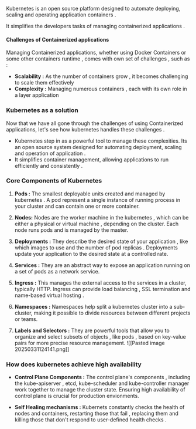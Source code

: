 
Kubernetes is an open source platform designed to automate deploying, scaling and operating application containers . 

It simplifies the developers tasks of managing containerized applications . 


#### Challenges of Containerized applications

Managing Containerized applications, whether using Docker Containers or some other containers runtime , comes with own set of challenges , such as : 

* **Scalability :** As the number of containers grow , it becomes challenging to scale them effectively 
* **Complexity :** Managing numerous containers , each with its own role in a layer application 


### Kubernetes as a solution 

Now that we have all gone through the challenges of using Containerized applications, let's see how kubernetes handles these challenges .

* Kubernetes step in as a powerful tool to manage these complexities. Its an open source system designed for automating deployment, scaling and operation of application .
* It simplifies container management, allowing applications to run efficiently and consistently . 



### Core Components of Kubernetes

1. **Pods :** The smallest deployable units created and managed by kubernetes . A pod represent a single instance of running process in your cluster and can contain one or more container. 

2. **Nodes:**  Nodes are the worker machine in the kubernetes , which can be either a physical or virtual machine , depending on the cluster. Each node runs pods and is managed by the master. 


3. **Deployments :** They describe the desired state of your application , like which images to use and the number of pod replicas  . Deployments update your application to the desired state at a controlled rate. 


4. **Services :** They are an abstract way to expose an application running on a set of pods as a network service. 

5. **Ingress :** This manages the external access to the services in a cluster, typically HTTP. Ingress can provide load balancing , SSL termination and name-based virtual hosting . 


6. **Namespaces :** Namespaces help split a kubernetes cluster into a sub-cluster, making it possible to divide resources between different projects or teams. 


7. **Labels and Selectors :** They are powerful tools that allow you to organize and select subsets of objects , like pods , based on key-value pairs for more precise resource management. 
![[Pasted image 20250331124141.png]]





### How does kubernetes achieve high availability 

* **Control Plane Components :** The control plane's components , including the kube-apiserver , etcd, kube-scheduler and kube-controller manager work together to manage the cluster state. Ensuring high availability of control plane is crucial for production envionments. 


* **Self Healing mechanisms :** Kubernets constantly checks the health of nodes and containers, restarting those that fail , replacing them and killing those that don't respond to user-defined health checks . 


